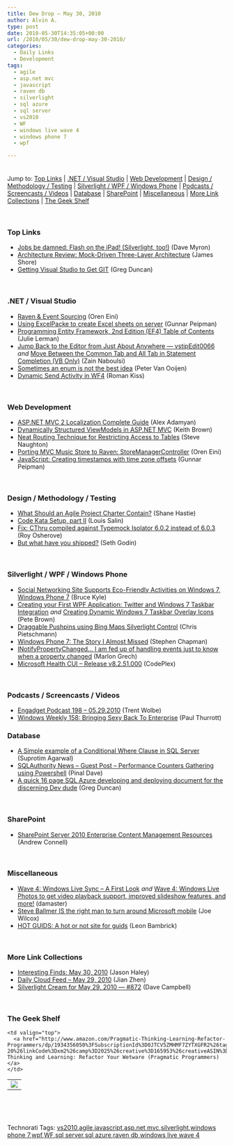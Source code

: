 ```yaml
---
title: Dew Drop – May 30, 2010
author: Alvin A.
type: post
date: 2010-05-30T14:35:05+00:00
url: /2010/05/30/dew-drop-may-30-2010/
categories:
  - Daily Links
  - Development
tags:
  - agile
  - asp.net mvc
  - javascript
  - raven db
  - silverlight
  - sql azure
  - sql server
  - vs2010
  - WF
  - windows live wave 4
  - windows phone 7
  - wpf

---
```

<div class="wlWriterHeaderFooter" style="float:none; margin:0px; padding:4px 0px 4px 0px;">
</div>

Jump to: [Top Links][1] | [.NET / Visual Studio][2] | [Web Development][3] | [Design / Methodology / Testing][4] | [Silverlight / WPF / Windows Phone][5] | [Podcasts / Screencasts / Videos][6] | [Database][7] | [SharePoint][8] | [Miscellaneous][9] | [More Link Collections][10] | [The Geek Shelf][11] 

&#160;

### <a name="top"></a>Top Links

  * [Jobs be damned: Flash on the iPad! (Silverlight, too!)][12] (Dave Myron)
  * [Architecture Review: Mock-Driven Three-Layer Architecture][13] (James Shore)
  * [Getting Visual Studio to Get GIT][14] (Greg Duncan)

&#160;

### <a name="dotnet"></a>.NET / Visual Studio

  * [Raven & Event Sourcing][15] (Oren Eini)
  * [Using ExcelPacke to create Excel sheets on server][16] (Gunnar Peipman)
  * [Programming Entity Framework, 2nd Edition (EF4) Table of Contents][17] (Julie Lerman)
  * [Jump Back to the Editor from Just About Anywhere &#8212; vstipEdit0066][18] _and_&#160;[Move Between the Common Tab and All Tab in Statement Completion (VB Only)][19] (Zain Naboulsi)
  * [Sometimes an enum is not the best idea][20] (Peter Van Ooijen)
  * [Dynamic Send Activity in WF4][21] (Roman Kiss)

&#160;

### <a name="web"></a>Web Development

  * [ASP.NET MVC 2 Localization Complete Guide][22] (Alex Adamyan)
  * [Dynamically Structured ViewModels in ASP.NET MVC][23] (Keith Brown)
  * [Neat Routing Technique for Restricting Access to Tables][24] (Steve Naughton)
  * [Porting MVC Music Store to Raven: StoreManagerController][25] (Oren Eini)
  * [JavaScript: Creating timestamps with time zone offsets][26] (Gunnar Peipman)

&#160;

### <a name="design"></a>Design / Methodology / Testing

  * [What Should an Agile Project Charter Contain?][27] (Shane Hastie)
  * [Code Kata Setup, part II][28] (Louis Salin)
  * [Fix: CThru compiled against Typemock Isolator 6.0.2 instead of 6.0.3][29] (Roy Osherove)
  * [But what have you shipped?][30] (Seth Godin)

&#160;

### <a name="silverlight"></a>Silverlight / WPF / Windows Phone

  * [Social Networking Site Supports Eco-Friendly Activities on Windows 7, Windows Phone 7][31] (Bruce Kyle)
  * [Creating your First WPF Application: Twitter and Windows 7 Taskbar Integration][32] _and_ [Creating Dynamic Windows 7 Taskbar Overlay Icons][33] (Pete Brown)
  * [Draggable Pushpins using Bing Maps Silverlight Control][34] (Chris Pietschmann)
  * [Windows Phone 7: The Story I Almost Missed][35] (Stephen Chapman)
  * [INotifyPropertyChanged… I am fed up of handling events just to know when a property changed][36] (Marlon Grech)
  * [Microsoft Health CUI &#8211; Release v8.2.51.000][37] (CodePlex)

&#160;

### <a name="podcasts"></a>Podcasts / Screencasts / Videos

  * [Engadget Podcast 198 &#8211; 05.29.2010][38] (Trent Wolbe)
  * [Windows Weekly 158: Bringing Sexy Back To Enterprise][39] (Paul Thurrott)

<a name="events"></a>

### <a name="db"></a>Database

  * [A Simple example of a Conditional Where Clause in SQL Server][40] (Suprotim Agarwal)
  * [SQLAuthority News – Guest Post – Performance Counters Gathering using Powershell][41] (Pinal Dave)
  * [A quick 16 page SQL Azure developing and deploying document for the discerning Dev dude][42] (Greg Duncan)

&#160;

### <a name="sp"></a>SharePoint

  * [SharePoint Server 2010 Enterprise Content Management Resources][43] (Andrew Connell)

&#160;

### <a name="misc"></a>Miscellaneous

  * [Wave 4: Windows Live Sync – A First Look][44] _and_&#160;[Wave 4: Windows Live Photos to get video playback support, improved slideshow features, and more!][45] (damaster)
  * [Steve Ballmer IS the right man to turn around Microsoft mobile][46] (Joe Wilcox)
  * [HOT GUIDS: A hot or not site for guids][47] (Leon Bambrick)

&#160;

### <a name="links"></a>More Link Collections

  * [Interesting Finds: May 30, 2010][48] (Jason Haley)
  * [Daily Cloud Feed &#8211; May 29, 2010][49] (Jian Zhen)
  * [Silverlight Cream for May 29, 2010 &#8212; #872][50] (Dave Campbell)

&#160;

### <a name="shelf"></a>The Geek Shelf

<table border="0" cellspacing="0" cellpadding="0">
  <tr>
    <td>
      <img data-recalc-dims="1" decoding="async" src="https://i0.wp.com/ecx.images-amazon.com/images/I/51xArZnegaL._SL160_.jpg?w=660" />
    </td>
    
    <td valign="top">
      <a href="http://www.amazon.com/Pragmatic-Thinking-Learning-Refactor-Programmers/dp/1934356050%3FSubscriptionId%3D0JTCV5ZMHMF7ZYTXGFR2%26tag%3Dbrdicr-20%26linkCode%3Dxm2%26camp%3D2025%26creative%3D165953%26creativeASIN%3D1934356050">Pragmatic Thinking and Learning: Refactor Your Wetware (Pragmatic Programmers)</a>
    </td>
  </tr>
</table>

&#160;

<div style="padding-bottom: 0px; margin: 0px; padding-left: 0px; padding-right: 0px; display: inline; float: none; padding-top: 0px" id="scid:C16BAC14-9A3D-4c50-9394-FBFEF7A93539:9c7ee968-3f2b-4fbd-b6e7-68993dcd5a33" class="wlWriterSmartContent">
  <!--dotnetkickit-->
</div>

&#160;

<div style="padding-bottom: 0px; margin: 0px; padding-left: 0px; padding-right: 0px; display: inline; float: none; padding-top: 0px" id="scid:0767317B-992E-4b12-91E0-4F059A8CECA8:069dfb01-f186-48a8-b88b-fd8c838b6840" class="wlWriterSmartContent">
  Technorati Tags: <a href="http://technorati.com/tags/vs2010" rel="tag">vs2010</a>,<a href="http://technorati.com/tags/agile" rel="tag">agile</a>,<a href="http://technorati.com/tags/javascript" rel="tag">javascript</a>,<a href="http://technorati.com/tags/asp.net+mvc" rel="tag">asp.net mvc</a>,<a href="http://technorati.com/tags/silverlight" rel="tag">silverlight</a>,<a href="http://technorati.com/tags/windows+phone+7" rel="tag">windows phone 7</a>,<a href="http://technorati.com/tags/wpf" rel="tag">wpf</a>,<a href="http://technorati.com/tags/WF" rel="tag">WF</a>,<a href="http://technorati.com/tags/sql+server" rel="tag">sql server</a>,<a href="http://technorati.com/tags/sql+azure" rel="tag">sql azure</a>,<a href="http://technorati.com/tags/raven+db" rel="tag">raven db</a>,<a href="http://technorati.com/tags/windows+live+wave+4" rel="tag">windows live wave 4</a>
</div>

 [1]: https://morningdew-bpc6g3a0fgaxdxcu.eastus2-01.azurewebsites.net/#top
 [2]: https://morningdew-bpc6g3a0fgaxdxcu.eastus2-01.azurewebsites.net/#dotnet
 [3]: https://morningdew-bpc6g3a0fgaxdxcu.eastus2-01.azurewebsites.net/#web
 [4]: https://morningdew-bpc6g3a0fgaxdxcu.eastus2-01.azurewebsites.net/#design
 [5]: https://morningdew-bpc6g3a0fgaxdxcu.eastus2-01.azurewebsites.net/#silverlight
 [6]: https://morningdew-bpc6g3a0fgaxdxcu.eastus2-01.azurewebsites.net/#podcasts
 [7]: https://morningdew-bpc6g3a0fgaxdxcu.eastus2-01.azurewebsites.net/#db
 [8]: https://morningdew-bpc6g3a0fgaxdxcu.eastus2-01.azurewebsites.net/#sp
 [9]: https://morningdew-bpc6g3a0fgaxdxcu.eastus2-01.azurewebsites.net/#misc
 [10]: https://morningdew-bpc6g3a0fgaxdxcu.eastus2-01.azurewebsites.net/#links
 [11]: https://morningdew-bpc6g3a0fgaxdxcu.eastus2-01.azurewebsites.net/#shelf
 [12]: http://www.artefactgroup.com/blog/2010/05/jobs-be-damned-flash-on-the-ipad-silverlight-too/
 [13]: http://jamesshore.com/Blog/Architecture-Review-Mock-Driven-Three-Layer-Architecture.html
 [14]: http://coolthingoftheday.blogspot.com/2010/05/getting-visual-studio-to-get-git.html
 [15]: http://feedproxy.google.com/~r/AyendeRahien/~3/tSB5NXOeVCQ/raven-amp-event-sourcing.aspx
 [16]: http://feedproxy.google.com/~r/gunnarpeipman/~3/tBkKpUg5Cpc/using-excelpacke-to-create-excel-sheets-on-server.aspx
 [17]: http://thedatafarm.com/blog/book/programming-entity-framework-2nd-edition-ef4-table-of-contents/
 [18]: http://feedproxy.google.com/~r/zainnab/~3/fhK0Fu3fiGw/jump-back-to-the-editor-from-just-about-anywhere-vstipedit0066.aspx
 [19]: http://feedproxy.google.com/~r/zainnab/~3/N1az65_VGrs/move-between-the-common-tab-and-all-tab-in-statement-completion-vb-only-vstipedit0064.aspx
 [20]: http://codebetter.com/blogs/peter.van.ooijen/archive/2010/05/30/sometimes-an-enum-is-not-the-best-idea.aspx
 [21]: http://www.codeproject.com/KB/WF/DynamicSendActivity.aspx
 [22]: http://adamyan.blogspot.com/2010/02/aspnet-mvc-2-localization-complete.html
 [23]: http://www.pluralsight-training.net/community/blogs/keith/archive/2010/05/29/dynamically-structured-viewmodels-in-asp-net-mvc.aspx
 [24]: http://csharpbits.notaclue.net/2010/05/neat-routing-technique-for-restricting.html
 [25]: http://feedproxy.google.com/~r/AyendeRahien/~3/zY_XIhsH6JE/porting-mvc-music-store-to-raven-storemanagercontroller.aspx
 [26]: http://feedproxy.google.com/~r/gunnarpeipman/~3/GtsEIE61Ho8/javascript-creating-timestamps-with-time-zone-offsets.aspx
 [27]: http://www.infoq.com/news/2010/05/agile-project-charter
 [28]: http://feedproxy.google.com/~r/LosTechies/~3/uWtmo1sSg88/code-kata-setup-part-ii.aspx
 [29]: http://feedproxy.google.com/~r/Typemock/~3/_HCNAkK1ngg/fix-cthru-compiled-against-typemock.html
 [30]: http://feedproxy.google.com/~r/typepad/sethsmainblog/~3/LACJ4Eal_ls/but-what-have-you-shipped.html
 [31]: http://channel9.msdn.com/posts/bruceky/Social-Networking-Site-Supports-Eco-Friendly-Activities-on-Windows-7-Windows-Phone-7/
 [32]: http://feedproxy.google.com/~r/PeteBrown/~3/nf5_XMtAJhA/creating-your-first-wpf-application-twitter-and-windows-7-taskbar-integration
 [33]: http://feedproxy.google.com/~r/PeteBrown/~3/nxLJ01Fs7qQ/creating-dynamic-windows-7-taskbar-overlay-icons
 [34]: http://pietschsoft.com/post.aspx?id=e1ff8913-504e-4df4-a852-069647a6259b
 [35]: http://feedproxy.google.com/~r/msftkitchenfeed/~3/4y5QvS0uiB4/windows-phone-7-the-story-i-almost-missed.html
 [36]: http://marlongrech.wordpress.com/2010/05/30/inotifypropertychanged-i-am-fed-up-of-handling-events-just-to-know-when-a-property-changed/
 [37]: http://mscui.codeplex.com/releases/view/46100
 [38]: http://www.engadget.com/2010/05/29/engadget-podcast-198-05-29-2010/
 [39]: http://www.winsupersite.com/podcast#158
 [40]: http://feedproxy.google.com/~r/sqlservercurry/blog/~3/3Rhmw4VkdD8/simple-example-of-conditional-where.html
 [41]: http://blog.sqlauthority.com/2010/05/30/sqlauthority-news-guest-post-performance-counters-gathering-using-powershell/
 [42]: http://coolthingoftheday.blogspot.com/2010/05/quick-16-page-sql-azure-developing-and.html
 [43]: http://feedproxy.google.com/~r/AndrewConnell/~3/k7_G9FTDM8o/sharepoint-server-2010-enterprise-content-management-resources.aspx
 [44]: http://feedproxy.google.com/~r/liveside/~3/ugVZMT8sZIM/wave-4-windows-live-sync-a-first-look.aspx
 [45]: http://feedproxy.google.com/~r/liveside/~3/kvanHEIu3l4/wave-4-windows-live-photos-to-get-video-playback-support-improved-slideshow-features-and-more.aspx
 [46]: http://feeds.betanews.com/~r/bn/~3/3h-aigpcIsc/1275155076
 [47]: http://www.secretgeek.net/hotguids.asp
 [48]: http://jasonhaley.com/blog/post.aspx?id=5bc7f04e-6823-49ec-9120-b491cdd349b8
 [49]: http://feedproxy.google.com/~r/onsaas/~3/4fj13tFR5jk/
 [50]: http://geekswithblogs.net/WynApseTechnicalMusings/archive/2010/05/29/140145.aspx
